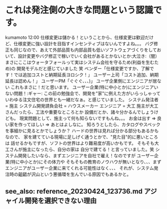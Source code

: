 # これは発注側の大きな問題という認識です。

kumamoto
  12:00
仕様変更は儲かる！ということから、仕様変更は歓迎だけど、仕様変更に強い設計を目指すインセンティブはないんですよね。。。
バグ修正も同じなので、あえて外部品質も内部品質も低いソフトウェアづくりをしておいて、設計変更やバグ修正で稼いでいく会社があるとかないとか:大泣き:（闇）
まさにここはウォータフォールって実はシステム会社を守るため(利益を生むため)の
開発モデルだと感じていました 笑
ベンダー「仕様変更ですか、了解です！では追加コストと納期延長ヨロシク！」
ユーザー上司「コスト追加、納期延長は認めん！」
ユーザーPM「ぐぐぐ、、、)」
ユーザ企業側にエンジニアが居ない
これもまさに！だと思います。
ユーザー企業(特に中小とか)にエンジニアいない問題！:ギャー:
この前の勉強会で、開発を"家"に例えた方がいらっしゃって
いわゆる注文住宅の世界とも一緒だなぁ。と感じていました。
システム発注者 = 施主
システム開発請負会社 = ハウスメーカー
エンジニア = 大工
施主が大工さんだったら、工法や重要なところとか
設備だとか、諸々分かるんでしょうけども。
現実問題として、施主って何も知らないですもんね。。。
お金は出す ⇒ 良い家を作ってほしい ⇒ あとはよしなに。
知ろうとしたら、カタログやスペックを事細かに見るとかでしょうか？
ハードの世界は見れば分かる部分もあるかもなので、
家を建てている現場に足しげく通うとかで、"見た目"的に悪いところは
話せるかもですが、ソフトの世界はより難易度が高いかもです。
そもそも大工さんが施主になったら、自分の家は
自分で建てる！と言っていました。笑
システム開発したいなら、まずエンジニアを自社で雇え！なのですが
ユーザー企業(特に中小とか)にその体力や
そもそもの教育のノウハウが無いとなり、、、まずエンジニアがユーザー企業に来てくれる可能性はなく、、、
それが、システム発注時の齟齬が沢山という悪循環を生んでいる原因でもあるかと。

see_also: reference_20230424_123736.md アジャイル開発を選択できない理由
---
